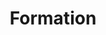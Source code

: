 ---
weight : 50
title : "Formation"

data : 
  - title : "Formation académique"
    items:
      - name : "Master 2 Informatique (DESS)"
        date : "Juin 1999"
        school : "Université de Montpellier"
        city : "Montpellier, France"
        internship:
          title : "Base de données spatialisée pour l'agriculture et l'environnement"
          period : "mars - juillet 1999"
          org : "UMR Sol&Environnement, INRA - Montpellier, France"          
      - name : "Ingénieur maître Génie Mathématique & Informatique"
        date : "Juin 1998"
        school : "Université de Montpellier"
        city : "Montpellier, France"
        internship:
          title : "Cartographie des sols par logique floue"
          period : "octobre 1997 - Février 1998"
          org : "UR Science du Sol, INRA - Montpellier, France"
      - name : "DUT Informatique"
        date : "Juin 1996"
        school : "Université de Montpellier"
        city : "Montpellier, France"
        internship:
          title : "Identification de contours terrestres sous couverture nuageuse"
          period : "février 1997 - juin 1999"
          org : "Computing Department, University of Central Lancashire - Preston, Angleterre 🇬🇧"
          details : >
            Au cours de ce premier stage de mon cursus universitaire,
            j'ai développé un outil d'identification de contours terrestres sous couverture nuageuse
            à partir d'images satellites<br/>
            Cette première expérience en milieu professionnel m'a permis de découvrir la production logicielle, 
            depuis la conception jusqu'à la finalisation des développements. 
            J'ai su implémenter les algorithmes de traitement du signal de référence dans le domaine<br/>
            J'ai choisi d'effectuer ce stage à l'étranger, sur un financement ERASMUS, d'une part pour développer ma pratique quotidienne de la langue anglaise,
            et d'autre part pour m'enrichir d'une expérience forcément différente.<br/>
          emojis : 🛰 ☁️ 🌍 💂‍♀️

  - title : "Formation professionnelle"
    items:
      - name : "C++ avancé"
        date : "2018-2019"
        details : "concepts, architecture logicielle, métaprogrammation, qualité, optimisation"
        hours : "91"
      - name : "Initiation au développement d'applications iOS/Swift"
        date : "2018"
        details : ""
        hours : "20"
      - name : "SCRUM master"
        date : "2018"
        details : ""
        hours : "25"
      - name : "SCRUM niveau 1"
        date : "2017"
        details : ""
        hours : "15"
      - name : "Communication et management Process’Communication"
        date : "2013"
        details : ""
        hours : "14"
      - name : "Entretien et évaluation des collaborateurs"
        date : "2012"
        details : ""
        hours : "7"
      - name : "Rédaction scientifique en anglais "
        date : "2012 et 2005"
        details : ""
        hours : "7"
      - name : "UML et conception d'architectures logicielles"
        date : "2008"
        details : ""
        hours : "21"
      - name : "Ecole ingénieur ENVOL"
        date : "2008"
        details : ""
        hours : "35"
      - name : "Exercer une responsabilité et animer une équipe"
        date : "2007"
        details : ""
        hours : "28"
---